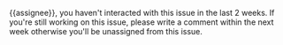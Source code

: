 {{assignee}}, you haven't interacted with this issue in the last 2 weeks. If you're still working on this issue, please write a comment within the next week otherwise you'll be unassigned from this issue.
